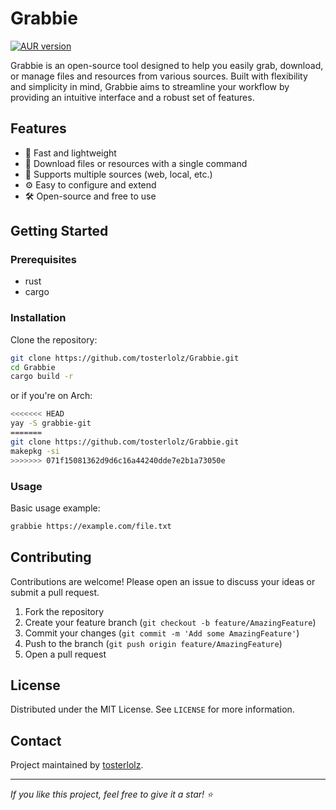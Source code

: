 # Grabbie 
[![AUR version](https://img.shields.io/aur/version/grabbie-git.svg?style=for-the-badge)](https://aur.archlinux.org/packages/grabbie-git)

Grabbie is an open-source tool designed to help you easily grab, download, or manage files and resources from various sources. Built with flexibility and simplicity in mind, Grabbie aims to streamline your workflow by providing an intuitive interface and a robust set of features.

## Features

- 🚀 Fast and lightweight
- 📁 Download files or resources with a single command
- 🔗 Supports multiple sources (web, local, etc.)
- ⚙️ Easy to configure and extend
- 🛠️ Open-source and free to use

## Getting Started

### Prerequisites

- rust
- cargo

### Installation

Clone the repository:

```bash
git clone https://github.com/tosterlolz/Grabbie.git
cd Grabbie
cargo build -r
```

or if you're on Arch:
```bash
<<<<<<< HEAD
yay -S grabbie-git
=======
git clone https://github.com/tosterlolz/Grabbie.git
makepkg -si
>>>>>>> 071f15081362d9d6c16a44240dde7e2b1a73050e
```

### Usage

Basic usage example:

```bash
grabbie https://example.com/file.txt
```

## Contributing

Contributions are welcome! Please open an issue to discuss your ideas or submit a pull request.

1. Fork the repository
2. Create your feature branch (`git checkout -b feature/AmazingFeature`)
3. Commit your changes (`git commit -m 'Add some AmazingFeature'`)
4. Push to the branch (`git push origin feature/AmazingFeature`)
5. Open a pull request

## License

Distributed under the MIT License. See `LICENSE` for more information.

## Contact

Project maintained by [tosterlolz](https://github.com/tosterlolz).

---

_If you like this project, feel free to give it a star! ⭐_